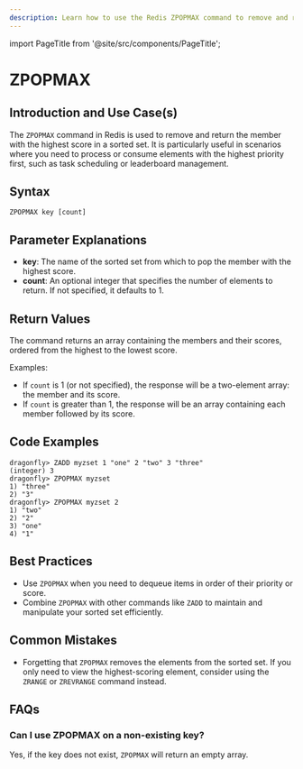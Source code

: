```yaml
---
description: Learn how to use the Redis ZPOPMAX command to remove and return the member with the highest score in a sorted set, plus expert tips beyond the official docs.
---
```


import PageTitle from '@site/src/components/PageTitle';

# ZPOPMAX

<PageTitle title="Redis ZPOPMAX Explained (Better Than Official Docs)" />

## Introduction and Use Case(s)

The `ZPOPMAX` command in Redis is used to remove and return the member with the highest score in a sorted set. It is particularly useful in scenarios where you need to process or consume elements with the highest priority first, such as task scheduling or leaderboard management.

## Syntax

```plaintext
ZPOPMAX key [count]
```

## Parameter Explanations

- **key**: The name of the sorted set from which to pop the member with the highest score.
- **count**: An optional integer that specifies the number of elements to return. If not specified, it defaults to 1.

## Return Values

The command returns an array containing the members and their scores, ordered from the highest to the lowest score.

Examples:

- If `count` is 1 (or not specified), the response will be a two-element array: the member and its score.
- If `count` is greater than 1, the response will be an array containing each member followed by its score.

## Code Examples

```cli
dragonfly> ZADD myzset 1 "one" 2 "two" 3 "three"
(integer) 3
dragonfly> ZPOPMAX myzset
1) "three"
2) "3"
dragonfly> ZPOPMAX myzset 2
1) "two"
2) "2"
3) "one"
4) "1"
```

## Best Practices

- Use `ZPOPMAX` when you need to dequeue items in order of their priority or score.
- Combine `ZPOPMAX` with other commands like `ZADD` to maintain and manipulate your sorted set efficiently.

## Common Mistakes

- Forgetting that `ZPOPMAX` removes the elements from the sorted set. If you only need to view the highest-scoring element, consider using the `ZRANGE` or `ZREVRANGE` command instead.

## FAQs

### Can I use ZPOPMAX on a non-existing key?

Yes, if the key does not exist, `ZPOPMAX` will return an empty array.
